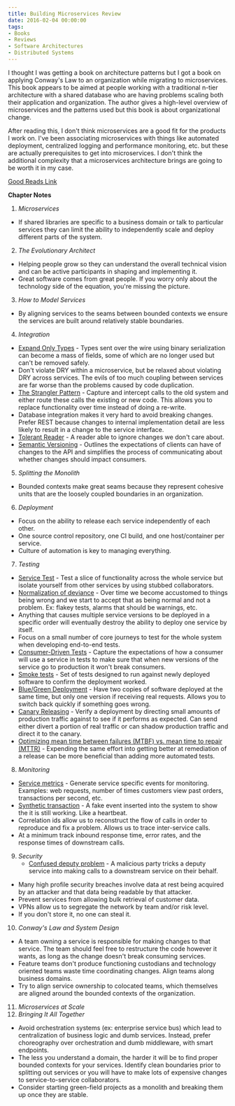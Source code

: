 ```yaml
---
title: Building Microservices Review
date: 2016-02-04 00:00:00
tags:
- Books
- Reviews
- Software Architectures
- Distributed Systems
---
```

I thought I was getting a book on architecture patterns but I got a book on applying Conway's Law to an organization while migrating to microservices.  This book appears to be aimed at people working with a traditional n-tier architecture with a shared database who are having problems scaling both their application and organization.  The author gives a high-level overview of microservices and the patterns used but this book is about organizational change.

After reading this, I don't think microservices are a good fit for the products I work on.  I've been associating microservices with things like automated deployment, centralized logging and performance monitoring, etc. but these are actually prerequisites to get into microservices.  I don't think the additional complexity that a microservices architecture brings are going to be worth it in my case.

[Good Reads Link](https://www.goodreads.com/book/show/22512931-building-microservices?utm_medium=api&utm_source=blog_book)

**Chapter Notes**
1. *Microservices*
 * If shared libraries are specific to a business domain or talk to particular services they can limit the ability to independently scale and deploy different parts of the system.
2. *The Evolutionary Architect*
  * Helping people grow so they can understand the overall technical vision and can be active participants in shaping and implementing it.
  * Great software comes from great people. If you worry only about the technology side of the equation, you're missing the picture.
3. *How to Model Services*
  * By aligning services to the seams between bounded contexts we ensure the services are built around relatively stable boundaries.
4. *Integration*
  * <u>Expand Only Types</u> - Types sent over the wire using binary serialization can become a mass of fields, some of which are no longer used but can't be removed safely.
  * Don't violate DRY within a microservice, but be relaxed about violating DRY across services.  The evils of too much coupling between services are far worse than the problems caused by code duplication.
  * <u>The Strangler Pattern</u> - Capture and intercept calls to the old system and either route these calls the existing or new code.  This allows you to replace functionality over time instead of doing a re-write.
  * Database integration makes it very hard to avoid breaking changes.  Prefer REST because changes to internal implementation detail are less likely to result in a change to the service interface.
  * <u>Tolerant Reader</u> - A reader able to ignore changes we don't care about.
  * <u>Semantic Versioning</u> - Outlines the expectations of clients can have of changes to the API and simplifies the process of communicating about whether changes should impact consumers.
5. *Splitting the Monolith*
  * Bounded contexts make great seams because they represent cohesive  units that are the loosely coupled boundaries in an organization.
6. *Deployment*
  * Focus on the ability to release each service independently of each other.
  * One source control repository, one CI build, and one host/container per service.
  * Culture of automation is key to managing everything.
7. *Testing*
  * <u>Service Test</u> - Test a slice of functionality across the whole service but isolate yourself from other services by using stubbed collaborators.
  * <u>Normalization of deviance</u> - Over time we become accustomed to things being wrong and we start to accept that as being normal and not a problem.  Ex: flakey tests, alarms that should be warnings, etc.
  * Anything that causes multiple service versions to be deployed in a specific order will eventually destroy the ability to deploy one service by itself.
  * Focus on a small number of core journeys to test for the whole system when developing end-to-end tests.
  * <u>Consumer-Driven Tests</u> - Capture the expectations of how a consumer will use a service in tests to make sure that when new versions of the service go to production it won't break consumers.
  * <u>Smoke tests</u> - Set of tests designed to run against newly deployed software to confirm the deployment worked.
  * <u>Blue/Green Deployment</u> - Have two copies of software deployed at the same time, but only one version if receiving real requests.  Allows you to switch back quickly if something goes wrong.
  * <u>Canary Releasing</u> - Verify a deployment by directing small amounts of production traffic against to see if it performs as expected.  Can send either divert a portion of real traffic or can shadow production traffic and direct it to the canary.
  * <u>Optimizing mean time between failures (MTBF) vs. mean time to repair (MTTR)</u> - Expending the same effort into getting better at remediation of a release can be more beneficial than adding more automated tests.
8. *Monitoring*
  * <u>Service metrics</u> - Generate service specific events for monitoring. Examples: web requests, number of times customers view past orders, transactions per second, etc.
  * <u>Synthetic transaction</u> - A fake event inserted into the system to show the it is still working.  Like a heartbeat.
  * Correlation ids allow us to reconstruct the flow of calls in order to reproduce and fix a problem.  Allows us to trace inter-service calls.
  * At a minimum track inbound response time, error rates, and the response times of downstream calls.
9. *Security*
   * <u>Confused deputy problem</u> - A malicious party tricks a deputy service into making calls to a downstream service on their behalf.
  * Many high profile security breaches involve data at rest being acquired by an attacker and that data being readable by that attacker.
  * Prevent services from allowing bulk retrieval of customer data.
  * VPNs allow us to segregate the network by team and/or risk level.
  * If you don't store it, no one can steal it.
10. *Conway's Law and System Design*
  * A team owning a service is responsible for making changes to that service.  The team should feel free to restructure the code however it wants, as long as the change doesn't break consuming services.
  * Feature teams don't produce functioning custodians and technology oriented teams waste time coordinating changes.  Align teams along business domains.
  * Try to align service ownership to colocated teams, which themselves are aligned around the bounded contexts of the organization.
11. *Microservices at Scale*
12. *Bringing It All Together*
  * Avoid orchestration systems (ex: enterprise service bus) which lead to centralization of business logic and dumb services.  Instead, prefer choreography over orchestration and dumb middleware, with smart endpoints.
  * The less you understand a domain, the harder it will be to find proper bounded contexts for your services.  Identify clean boundaries prior to splitting out services or you will have to make lots of expensive changes to service-to-service collaborators.
  * Consider starting green-field projects as a monolith and breaking them up once they are stable.